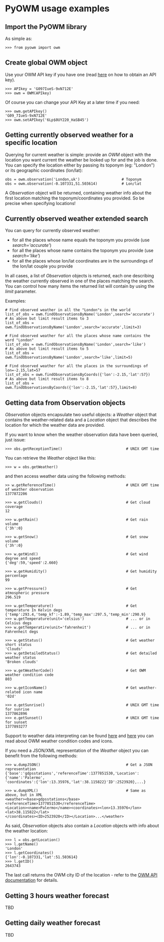 PyOWM usage examples
====================

Import the PyOWM library
------------------------
As simple as:

    >>> from pyowm import owm

Create global OWM object
------------------------
Use your OWM API key if you have one (read [here](http://openweathermap.org/appid) 
on how to obtain an API key).

    >>> APIkey = 'G097IueS-9xN712E'
    >>> owm = OWM(APIkey)
    
Of course you can change your API Key at a later time if you need:

    >>> owm.getAPIkey()
    'G09_7IueS-9xN712E'
    >>> owm.setAPIkey('6Lp$0UY220_HaSB45')

Getting currently observed weather for a specific location
----------------------------------------------------------
Querying for current weather is simple: provide an _OWM_ object with the location
you want current the weather be looked up for and the job is done.
You can specify the location either by passing its toponym (eg: "London") or
its geographic coordinates (lon/lat):

    obs = owm.observation('London,uk')                   # Toponym
    obs = owm.observation(-0.107331,51.503614)           # Lon/lat

A _Observation_ object will be returned, containing weather info about the first
location matching the toponym/coordinates you provided. So be precise when
specifying locations!
    
    
Currently observed weather extended search
------------------------------------------
You can query for currently observed weather:

+ for all the places whose name equals the toponym you provide (use _search='accurate'_)
+ for all the places whose name contains the toponym you provide (use _search='like'_)
+ for all the places whose lon/lat coordinates are in the surroundings of the lon/lat couple you provide

In all cases, a list of _Observation_ objects is returned, each one describing 
the weather currently observed in one of the places matching the search.
You can control how many items the returned list will contain by using the
_limit_ parameter.

Examples:

    # Find observed weather in all the "London"s in the world
    list_of_obs = owm.findObservationsByName('London',search='accurate')
    # As above but limit result items to 3
    list_of_obs = owm.findObservationsByName('London',search='accurate',limit=3)
    
    # Find observed weather for all the places whose name contains the word "London"
    list_of_obs = owm.findObservationsByName('London',search='like')
    # As above but limit result items to 5
    list_of_obs = owm.findObservationsByName('London',search='like',limit=5)
    
    # Find observed weather for all the places in the surroundings of lon=-2.15,lat=57
    list_of_obs = owm.findObservationsByCoords({'lon':-2.15,'lat':57})
    # As above but limit result items to 8
    list_of_obs = owm.findObservationsByCoords({'lon':-2.15,'lat':57},limit=8)

Getting data from Observation objects
-------------------------------------

_Observation_ objects encapsulate two useful objects: a _Weather_ object that
contains the weather-related data and a _Location_ object that describes the
location for which the weather data are provided.

If you want to know when the weather observation data have been queried, just
issue:

    >>> obs.getReceptionTime()                             # UNIX GMT time


You can retrieve the _Weather_ object like this:

    >>> w = obs.getWeather()

and then access weather data using the following methods:

    >> w.getReferenceTime()                                # UNIX GMT time of weather observation
    1377872206

    >>> w.getClouds()                                      # Get cloud coverage
    12
    
    >>> w.getRain()                                        # Get rain volume
    {'3h':0}
    
    >>> w.getSnow()                                        # Get snow volume
    {'3h':0}
    
    >>> w.getWind()                                        # Get wind degree and speed
    {'deg':59,'speed':2.660}
    
    >>> w.getHumidity()                                    # Get humidity percentage
    99
    
    >>> w.getPressure()                                    # Get atmospheric pressure
    296.519
    
    >>> w.getTemperature()                                 # Get temperature In Kelvin degs
    {'temp':293.4,'temp_kf':-1.89,'temp_max':297.5,'temp_min':290.9}
    >>> w.getTemperature(unit='celsius')                   # ... or in Celsius degs
    >>> w.getTemperatire(unit='fahrenheit')                # ... or in Fahrenheit degs

    >>> w.getStatus()                                      # Get weather short status
    'Clouds'
    >>> w.getDetailedStatus()                              # Get detailed weather status
    'Broken clouds'

    >>> w.getWeatherCode()                                 # Get OWM weather condition code
    803
    
    >>> w.getIconName()                                    # Get weather-related icon name
    '02d'

    >>> e.getSunrise()                                     # UNIX GMT time for sunrise
    1377862896
    >>> e.getSunset()                                      # UNIX GMT time for sunset
    1377893277

Support to weather data interpreting can be found [here](http://bugs.openweathermap.org/projects/api/wiki/Weather_Data#Description-parameters) 
and [here](http://bugs.openweathermap.org/projects/api/wiki/Weather_Condition_Codes) you can read about OWM weather condition codes and icons.

If you need a JSON/XML representation of the _Weather_ object you can benefit 
from the following methods:

    >>> w.dumpJSON()                                       # Get a JSON representation
    {'base':'gdpsstations','referenceTime':1377851530,'Location':{'name':'Palermo',
    'coordinates':{'lon':13.35976,'lat':38.115822}'ID':2523920},...}
    
    >>> w.dumpXML()                                        # Same as above, but in XML
    <weather><base>gdpsstations</base><referenceTime>1377851530</referenceTime>
    <Location><name>Palermo</name><coordinates><lon>13.35976</lon><lat>38.115822</lat>
    </coordinates><ID>2523920</ID></Location>...</weather>

As said, _Observation_ objects also contain a _Location_ objects with info about
the weather location:

    >>> l = obs.getLocation()
    >>> l.getName()
    'London'
    >>> l.getCoordinates()
    {'lon':-0.107331,'lat':51.503614}
    >>> l.getID()
    2643743

The last call returns the OWM city ID of the location - refer to the 
[OWM API documentation](http://bugs.openweathermap.org/projects/api/wiki/Api_2_5_weather#3-By-city-ID)
for details.

Getting 3 hours weather forecast
--------------------------------
TBD

Getting daily weather forecast
------------------------------
TBD

